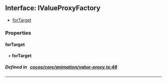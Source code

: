 ## Interface: IValueProxyFactory

- [forTarget](#forTarget)

### Properties

#### forTarget

<div style="margin-left: 10px;">


• **forTarget**

</div>

##### Defined in &nbsp;   [cocos/core/animation/value-proxy.ts:48](https://github.com/cocos-creator/engine/blob/c7bf6b8a9/cocos/core/animation/value-proxy.ts#L48)&nbsp;
___
